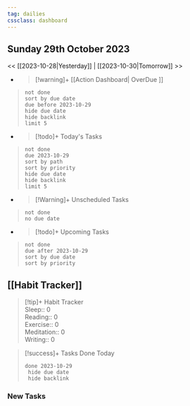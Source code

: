 ```yaml
---
tag: dailies
cssclass: dashboard
---
```

## Sunday 29th October 2023

<< [[2023-10-28|Yesterday]] | [[2023-10-30|Tomorrow]] >>

- > [!warning]+ [[Action Dashboard| OverDue ]]
> ```tasks
> not done
> sort by due date
> due before 2023-10-29
> hide due date
> hide backlink
> limit 5
> ```

- > [!todo]+ Today's Tasks
> ```tasks
> not done
> due 2023-10-29
> sort by path
> sort by priority
> hide due date
> hide backlink
> limit 5
> ```

- > [!Warning]+ Unscheduled Tasks  
 > ```tasks  
 > not done  
 > no due date

- > [!todo]+ Upcoming Tasks
> ```tasks  
> not done  
> due after 2023-10-29  
> sort by due date
> sort by priority  

## [[Habit Tracker]]
> [!tip]+ Habit Tracker  
> Sleep:: 0  
> Reading:: 0  
> Exercise:: 0  
> Meditation:: 0  
> Writing:: 0


> [!success]+ Tasks Done Today
> ```tasks 
> done 2023-10-29
>  hide due date
>  hide backlink
### New Tasks

